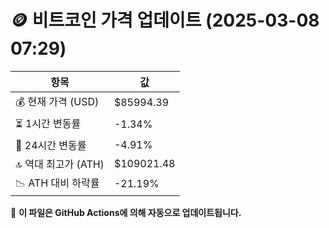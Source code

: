 # 🪙 비트코인 가격 업데이트 (2025-03-08 07:29)

| 항목                | 값 |
|--------------------|----------------|
| 💰 현재 가격 (USD) | $85994.39 |
| ⏳ 1시간 변동률    | -1.34% |
| 📆 24시간 변동률   | -4.91% |
| 🔝 역대 최고가 (ATH) | $109021.48 |
| 📉 ATH 대비 하락률 | -21.19% |

🔄 **이 파일은 GitHub Actions에 의해 자동으로 업데이트됩니다.**
